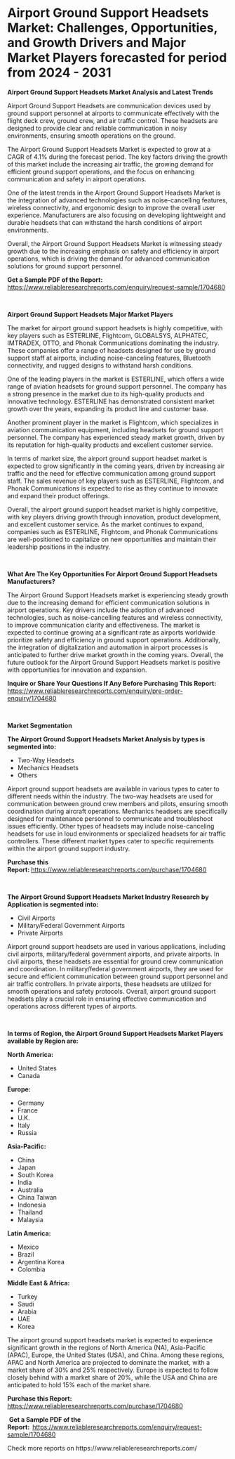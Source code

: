 <p><h1>Airport Ground Support Headsets Market: Challenges, Opportunities, and Growth Drivers and Major Market Players forecasted for period from 2024 - 2031</h1></p><p><strong>Airport Ground Support Headsets Market Analysis and Latest Trends</strong></p>
<p><p>Airport Ground Support Headsets are communication devices used by ground support personnel at airports to communicate effectively with the flight deck crew, ground crew, and air traffic control. These headsets are designed to provide clear and reliable communication in noisy environments, ensuring smooth operations on the ground.</p><p>The Airport Ground Support Headsets Market is expected to grow at a CAGR of 4.1% during the forecast period. The key factors driving the growth of this market include the increasing air traffic, the growing demand for efficient ground support operations, and the focus on enhancing communication and safety in airport operations.</p><p>One of the latest trends in the Airport Ground Support Headsets Market is the integration of advanced technologies such as noise-cancelling features, wireless connectivity, and ergonomic design to improve the overall user experience. Manufacturers are also focusing on developing lightweight and durable headsets that can withstand the harsh conditions of airport environments.</p><p>Overall, the Airport Ground Support Headsets Market is witnessing steady growth due to the increasing emphasis on safety and efficiency in airport operations, which is driving the demand for advanced communication solutions for ground support personnel.</p></p>
<p><strong>Get a Sample PDF of the Report:&nbsp;</strong> <a href="https://www.reliableresearchreports.com/enquiry/request-sample/1704680">https://www.reliableresearchreports.com/enquiry/request-sample/1704680</a></p>
<p>&nbsp;</p>
<p><strong>Airport Ground Support Headsets Major Market Players</strong></p>
<p><p>The market for airport ground support headsets is highly competitive, with key players such as ESTERLINE, Flightcom, GLOBALSYS, ALPHATEC, IMTRADEX, OTTO, and Phonak Communications dominating the industry. These companies offer a range of headsets designed for use by ground support staff at airports, including noise-canceling features, Bluetooth connectivity, and rugged designs to withstand harsh conditions.</p><p>One of the leading players in the market is ESTERLINE, which offers a wide range of aviation headsets for ground support personnel. The company has a strong presence in the market due to its high-quality products and innovative technology. ESTERLINE has demonstrated consistent market growth over the years, expanding its product line and customer base.</p><p>Another prominent player in the market is Flightcom, which specializes in aviation communication equipment, including headsets for ground support personnel. The company has experienced steady market growth, driven by its reputation for high-quality products and excellent customer service.</p><p>In terms of market size, the airport ground support headset market is expected to grow significantly in the coming years, driven by increasing air traffic and the need for effective communication among ground support staff. The sales revenue of key players such as ESTERLINE, Flightcom, and Phonak Communications is expected to rise as they continue to innovate and expand their product offerings.</p><p>Overall, the airport ground support headset market is highly competitive, with key players driving growth through innovation, product development, and excellent customer service. As the market continues to expand, companies such as ESTERLINE, Flightcom, and Phonak Communications are well-positioned to capitalize on new opportunities and maintain their leadership positions in the industry.</p></p>
<p>&nbsp;</p>
<p><strong>What Are The Key Opportunities For Airport Ground Support Headsets Manufacturers?</strong></p>
<p><p>The Airport Ground Support Headsets market is experiencing steady growth due to the increasing demand for efficient communication solutions in airport operations. Key drivers include the adoption of advanced technologies, such as noise-cancelling features and wireless connectivity, to improve communication clarity and effectiveness. The market is expected to continue growing at a significant rate as airports worldwide prioritize safety and efficiency in ground support operations. Additionally, the integration of digitalization and automation in airport processes is anticipated to further drive market growth in the coming years. Overall, the future outlook for the Airport Ground Support Headsets market is positive with opportunities for innovation and expansion.</p></p>
<p><strong>Inquire or Share Your Questions If Any Before Purchasing This Report:</strong> <a href="https://www.reliableresearchreports.com/enquiry/pre-order-enquiry/1704680">https://www.reliableresearchreports.com/enquiry/pre-order-enquiry/1704680</a></p>
<p>&nbsp;</p>
<p><strong>Market Segmentation</strong></p>
<p><strong>The Airport Ground Support Headsets Market Analysis by types is segmented into:</strong></p>
<p><ul><li>Two-Way Headsets</li><li>Mechanics Headsets</li><li>Others</li></ul></p>
<p><p>Airport ground support headsets are available in various types to cater to different needs within the industry. The two-way headsets are used for communication between ground crew members and pilots, ensuring smooth coordination during aircraft operations. Mechanics headsets are specifically designed for maintenance personnel to communicate and troubleshoot issues efficiently. Other types of headsets may include noise-canceling headsets for use in loud environments or specialized headsets for air traffic controllers. These different market types cater to specific requirements within the airport ground support industry.</p></p>
<p><strong>Purchase this Report:&nbsp;</strong><a href="https://www.reliableresearchreports.com/purchase/1704680">https://www.reliableresearchreports.com/purchase/1704680</a></p>
<p>&nbsp;</p>
<p><strong>The Airport Ground Support Headsets Market Industry Research by Application is segmented into:</strong></p>
<p><ul><li>Civil Airports</li><li>Military/Federal Government Airports</li><li>Private Airports</li></ul></p>
<p><p>Airport ground support headsets are used in various applications, including civil airports, military/federal government airports, and private airports. In civil airports, these headsets are essential for ground crew communication and coordination. In military/federal government airports, they are used for secure and efficient communication between ground support personnel and air traffic controllers. In private airports, these headsets are utilized for smooth operations and safety protocols. Overall, airport ground support headsets play a crucial role in ensuring effective communication and operations across different types of airports.</p></p>
<p>&nbsp;</p>
<p><strong>In terms of Region, the Airport Ground Support Headsets Market Players available by Region are:</strong></p>
<p>
    <p> <strong> North America: </strong>
        <ul>
            <li>United States</li>
            <li>Canada</li>
        </ul>
        </p> 
    <p> <strong> Europe: </strong>
        <ul>
            <li>Germany</li>
            <li>France</li>
            <li>U.K.</li>
            <li>Italy</li>
            <li>Russia</li>
        </ul>
        </p> 
    <p> <strong> Asia-Pacific: </strong>
        <ul>
            <li>China</li>
            <li>Japan</li>
            <li>South Korea</li>
            <li>India</li>
            <li>Australia</li>
            <li>China Taiwan</li>
            <li>Indonesia</li>
            <li>Thailand</li>
            <li>Malaysia</li>
        </ul>
        </p> 
    <p> <strong> Latin America: </strong>
        <ul>
            <li>Mexico</li>
            <li>Brazil</li>
            <li>Argentina Korea</li>
            <li>Colombia</li>
        </ul>
        </p> 
    <p> <strong> Middle East & Africa: </strong>
        <ul>
            <li>Turkey</li>
            <li>Saudi</li>
            <li>Arabia</li>
            <li>UAE</li>
            <li>Korea</li>
        </ul>
    </p>
    </p>
<p><p>The airport ground support headsets market is expected to experience significant growth in the regions of North America (NA), Asia-Pacific (APAC), Europe, the United States (USA), and China. Among these regions, APAC and North America are projected to dominate the market, with a market share of 30% and 25% respectively. Europe is expected to follow closely behind with a market share of 20%, while the USA and China are anticipated to hold 15% each of the market share.</p></p>
<p><strong>Purchase this Report: </strong><a href="https://www.reliableresearchreports.com/purchase/1704680">https://www.reliableresearchreports.com/purchase/1704680</a></p>
<p>&nbsp;<strong>Get a Sample PDF of the Report:&nbsp;&nbsp;</strong><a href="https://www.reliableresearchreports.com/enquiry/request-sample/1704680">https://www.reliableresearchreports.com/enquiry/request-sample/1704680</a></p>
<p><strong></strong></p>
<p>Check more reports on https://www.reliableresearchreports.com/</p>